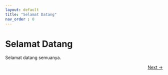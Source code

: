 ```yaml
---
layout: default
title: "Selamat Datang" 
nav_order : 0
--- 
```


# Selamat Datang 


Selamat datang semuanya.

<p align="right">
  <a href="1%20UTS-1%20All%20About%20Me.html">Next →</a>
</p>
